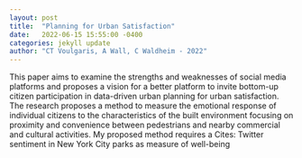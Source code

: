 ```yaml
---
layout: post
title:  "Planning for Urban Satisfaction"
date:   2022-06-15 15:55:00 -0400
categories: jekyll update
author: "CT Voulgaris, A Wall, C Waldheim - 2022"
---
```

This paper aims to examine the strengths and weaknesses of social media platforms and proposes a vision for a better platform to invite bottom-up citizen participation in data-driven urban planning for urban satisfaction. The research proposes a method to measure the emotional response of individual citizens to the characteristics of the built environment focusing on proximity and convenience between pedestrians and nearby commercial and cultural activities. My proposed method requires a  Cites: Twitter sentiment in New York City parks as measure of well-being